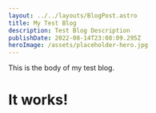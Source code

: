 ```yaml
---
layout: ../../layouts/BlogPost.astro
title: My Test Blog
description: Test Blog Description
publishDate: 2022-08-14T23:08:09.295Z
heroImage: /assets/placeholder-hero.jpg
---
```

This is the body of my test blog.



# It works!